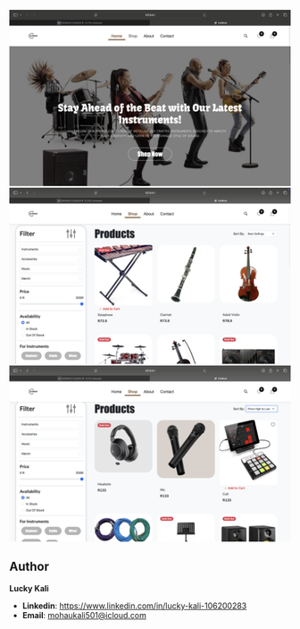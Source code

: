 ![image alt](https://github.com/mrblueofficial/Music-Instrument-E-commerce-website/blob/master/homeP.png)
![image alt](https://github.com/mrblueofficial/Music-Instrument-E-commerce-website/blob/master/shop.png)
![image alt](https://github.com/mrblueofficial/Music-Instrument-E-commerce-website/blob/master/photo.png)

## Author
**Lucky Kali**
- **Linkedin**: https://www.linkedin.com/in/lucky-kali-106200283
- **Email**: mohaukali501@icloud.com
